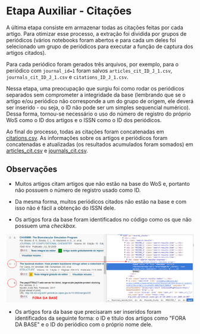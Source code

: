 # Etapa Auxiliar - Citações

A última etapa consiste em armazenar todas as citações feitas por cada artigo. Para otimizar esse processo, a extração foi dividida por grupos de periódicos (vários notebooks foram abertos e para cada um deles foi selecionado um grupo de periódicos para executar a função de captura dos artigos citados). 

Para cada periódico foram gerados três arquivos, por exemplo, para o periódico com `journal_id=1` foram salvos `articles_cit_ID_J_1.csv`, `journals_cit_ID_J_1.csv` e `citations_ID_J_1.csv`. 

Nessa etapa, uma preocupação que surgiu foi como rodar os periódicos separados sem comprometer a integridade da base (lembrando que se o artigo e/ou periódico não corresponde a um do grupo de origem, ele deverá ser inserido - ou seja, o ID não pode ser um simples sequencial numérico). Dessa forma, tornou-se necessário o uso do número de registro do próprio WoS como o ID dos artigos e o ISSN como o ID dos periódicos.

Ao final do processo, todas as citações foram concatenadas em [citations.csv](https://www.dropbox.com/s/nc990di3jeaa6jf/citations.csv?dl=0). As informações sobre os artigos e periódicos foram concatenadas e atualizadas (os resultados acumulados foram somados) em [articles_cit.csv](https://www.dropbox.com/s/kzl7ykd1drw46l2/articles_cit.csv?dl=0) e [journals_cit.csv](https://github.com/anacwagner/WOS_CitationNetworks/blob/master/outputs/journals_cit.csv).

## Observações

* Muitos artigos citam artigos que não estão na base do WoS e, portanto não possuem o número de registro usado como ID. 

* Da mesma forma, muitos periódicos citados não estão na base e com isso não é fácil a obtenção do ISSN dele. 

* Os artigos fora da base foram identificados no código como os que não possuem uma *checkbox*.

![](../Figuras/checkbox.png) 

* Os artigos fora da base que precisaram ser inseridos foram identificados da seguinte forma: o ID e título dos artigos como "FORA DA BASE" e o ID do periódico com o próprio nome dele. 

